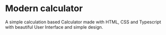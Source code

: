 # Modern calculator
A simple calculation based Calculator made with HTML, CSS and Typescript with beautiful User Interface and simple design.
